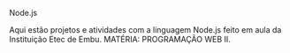 Node.js

Aqui estão projetos e atividades com a linguagem Node.js feito em aula da Instituição Etec de Embu.
MATÉRIA: PROGRAMAÇÃO WEB II.
